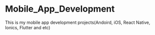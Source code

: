 # Mobile_App_Development
This is my mobile app development projects(Andoird, iOS, React Native, Ionics, Flutter and etc)
